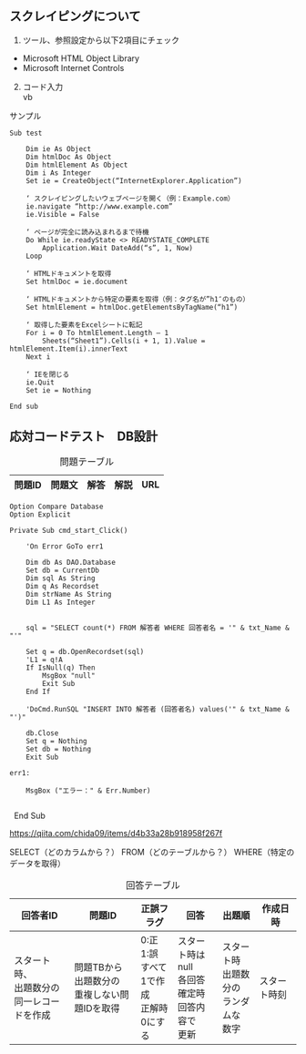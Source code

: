## スクレイピングについて
1. ツール、参照設定から以下2項目にチェック
* Microsoft HTML Object Library
* Microsoft Internet Controls

2. コード入力<br>
vb

サンプル

    Sub test

        Dim ie As Object
        Dim htmlDoc As Object
        Dim htmlElement As Object
        Dim i As Integer
        Set ie = CreateObject(“InternetExplorer.Application”)
    
        ‘ スクレイピングしたいウェブページを開く（例：Example.com）
        ie.navigate “http://www.example.com”
        ie.Visible = False
    
        ‘ ページが完全に読み込まれるまで待機
        Do While ie.readyState <> READYSTATE_COMPLETE
            Application.Wait DateAdd(“s”, 1, Now)
        Loop
    
        ‘ HTMLドキュメントを取得
        Set htmlDoc = ie.document  
    
        ‘ HTMLドキュメントから特定の要素を取得（例：タグ名が”h1″のもの）
        Set htmlElement = htmlDoc.getElementsByTagName(“h1”) 
    
        ‘ 取得した要素をExcelシートに転記
        For i = 0 To htmlElement.Length – 1  
            Sheets(“Sheet1”).Cells(i + 1, 1).Value = htmlElement.Item(i).innerText  
        Next i  
    
        ‘ IEを閉じる　　
        ie.Quit  
        Set ie = Nothing  
    
    End sub

## 応対コードテスト　DB設計<br>

<table>
<caption>問題テーブル
<thead>
<tr><th>問題ID<th>問題文<th>解答<th>解説<th>URL</th>


<table>
<caption>回答テーブル
<thead>
<tr><th>回答者ID<th>問題ID<th>正誤フラグ<th>回答<th>出題順<th>作成日時</th>
<tbody>
<tr><td>スタート時、<br>出題数分の<br>同一レコードを作成<td>問題TBから<br>出題数分の<br>重複しない問題IDを取得<td>0:正 1:誤<br>すべて<br>1で作成<br>正解時<br>0にする<td>スタート時は<br>null<br>各回答<br>確定時<br>回答内容で<br>更新<td>スタート時<br>出題数分の<br>ランダムな<br>数字<td>スタート時刻</td>


    Option Compare Database
    Option Explicit
     
    Private Sub cmd_start_Click()
        
        'On Error GoTo err1
        
        Dim db As DAO.Database
        Set db = CurrentDb
        Dim sql As String
        Dim q As Recordset
        Dim strName As String
        Dim L1 As Integer
        
        
        sql = "SELECT count(*) FROM 解答者 WHERE 回答者名 = '" & txt_Name & "'"
        
        Set q = db.OpenRecordset(sql)
        'L1 = q!A
        If IsNull(q) Then
            MsgBox "null"
            Exit Sub
        End If
        
        'DoCmd.RunSQL "INSERT INTO 解答者 (回答者名) values('" & txt_Name & "')"
        
        db.Close
        Set q = Nothing
        Set db = Nothing
        Exit Sub
        
    err1:
     
        MsgBox ("エラー：" & Err.Number)
     
 
    End Sub

https://qiita.com/chida09/items/d4b33a28b918958f267f

SELECT（どのカラムから？）
FROM（どのテーブルから？）
WHERE（特定のデータを取得）








